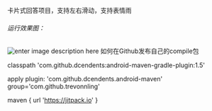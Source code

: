 卡片式回答项目，支持左右滑动，支持表情雨

###### 运行效果图：
![enter image description here](https://upload-images.jianshu.io/upload_images/7302051-c3c4a1ba20e33f56.png?imageMogr2/auto-orient/strip%7CimageView2/2/w/1240)
如何在Github发布自己的compile包

classpath 'com.github.dcendents:android-maven-gradle-plugin:1.5'


apply plugin: 'com.github.dcendents.android-maven'
group='com.github.trevonnling'


maven { url 'https://jitpack.io' }

